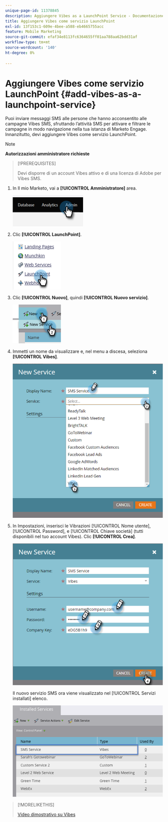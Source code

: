 ```yaml
---
unique-page-id: 11378845
description: Aggiungere Vibes as a LaunchPoint Service - Documentazione di Marketo - Documentazione del prodotto
title: Aggiungere Vibes come servizio LaunchPoint
exl-id: 13f153c1-609e-4bee-a588-eb4665755acc
feature: Mobile Marketing
source-git-commit: efaf34e8113fc6364655ff01aa788aa62bdd31af
workflow-type: tm+mt
source-wordcount: '140'
ht-degree: 0%

---
```


# Aggiungere Vibes come servizio LaunchPoint {#add-vibes-as-a-launchpoint-service}

Puoi inviare messaggi SMS alle persone che hanno acconsentito alle campagne Vibes SMS, sfruttando l’attività SMS per attivare e filtrare le campagne in modo navigazione nella tua istanza di Marketo Engage. Innanzitutto, devi aggiungere Vibes come servizio LaunchPoint.

>[!NOTE]
>
>**Autorizzazioni amministratore richieste**

>[!PREREQUISITES]
>
>Devi disporre di un account Vibes attivo e di una licenza di Adobe per Vibes SMS.

1. In Il mio Marketo, vai a **[!UICONTROL Amministratore]** area.

   ![](assets/add-vibes-as-a-launchpoint-service-1.png)

1. Clic **[!UICONTROL LaunchPoint]**.

   ![](assets/add-vibes-as-a-launchpoint-service-2.png)

1. Clic **[!UICONTROL Nuovo]**, quindi **[!UICONTROL Nuovo servizio]**.

   ![](assets/add-vibes-as-a-launchpoint-service-3.png)

1. Immetti un nome da visualizzare e, nel menu a discesa, seleziona **[!UICONTROL Vibes]**.

   ![](assets/add-vibes-as-a-launchpoint-service-4.png)

1. In Impostazioni, inserisci le Vibrazioni [!UICONTROL Nome utente], [!UICONTROL Password], e [!UICONTROL Chiave società] (tutti disponibili nel tuo account Vibes). Clic **[!UICONTROL Crea]**.

   ![](assets/add-vibes-as-a-launchpoint-service-5.png)

   Il nuovo servizio SMS ora viene visualizzato nel [!UICONTROL Servizi installati] elenco.

   ![](assets/add-vibes-as-a-launchpoint-service-6.png)

>[!MORELIKETHIS]
>
>[Video dimostrativo su Vibes](https://vimeo.com/215233767/1ed136adbc)
